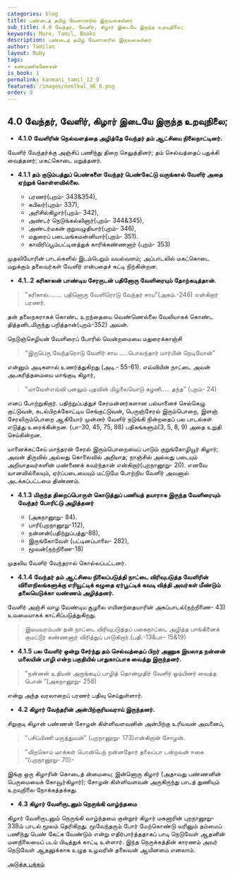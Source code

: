 ```yaml
---
categories: blog
title: பண்டைத் தமிழ் வேளாளரில் இருவகையினர்
sub_title: 4.0 வேந்தர், வேளிர், கிழார் இடையே இருந்த உறவுநிலை;
keywords: More, Tamil, Books
description: பண்டைத் தமிழ் வேளாளரில் இருவகையினர்
author: Tamilan
layout: Ruby
tags:
- கண்மணிகணேசன்
is_book: 1
permalink: kanmani_tamil_12_9
featured: /images/noolkal_96_6.png
order: 9
---
```



## 4.0 வேந்தர், வேளிர், கிழார் இடையே இருந்த உறவுநிலை;

  * **4.1.0 வேளிரின் நெல்வளத்தை அழித்தே வேந்தர் தம் ஆட்சியை நிலைநாட்டினர்.**

வேளிர் வேந்தர்க்கு அஞ்சிப் பணிந்து திறை செலுத்தினர்; தம் செல்வத்தைப் பதுக்கி வைத்தனர்; மகட்கொடை மறுத்தனர்.

  * **4.1.1 தம் குடும்பத்துப் பெண்களை வேந்தர் பெண்கேட்டு வருங்கால் வேளிர் அதை ஏற்றுக் கொள்ளவில்லை.**

    * பரணர்(புறம்- 343&354), 
    * கபிலர்(புறம்- 337), 
    * அரிசில்கிழார்(புறம்- 342), 
    * அண்டர் நெடுங்கல்லினார்(புறம்- 344&345), 
    * அண்டர்மகன் குறுவழுதியார்(புறம்- 346), 
    * மதுரைப் படைமங்கமன்னியார்(புறம்- 351). 
    * காவிரிப்பூம்பட்டினத்துக் காரிக்கண்ணனார் (புறம்- 353) 

முதலியோரின் பாடல்களில் இடம்பெறும் வயல்வளம்; அப்பாடலில் மகட்கொடை மறுக்கும் தலைவர்கள் வேளிர் என்பதைச் சுட்டி நிற்கின்றன.

  * **4.1..2 கரிகாலன் பாண்டிய சேரருடன் பதினோரு வேளிரையும் தோற்கடித்தான்.**

> “கரிகால்........ பதினொரு வேளிரொடு வேந்தர் சாய”(அகம்.-246) என்கிறார் பரணர்.

தன் தலைநகராகக் கொண்ட உறந்தையை வெண்ணெல்லை வேலியாகக் கொண்ட தித்தனிடமிருந்து பறித்தான்(புறம்-352) அவன்.

நெடுஞ்செழியன் வேளிரைப் போரில் வென்றமையை மதுரைக்காஞ்சி

> “இருபெரு வேந்தரொடு வேளிர் சாய .....பொலந்தார் மார்பின் நெடியோன்”

என்னும் அடிகளால் உணர்த்துகிறது (அடி.- 55-61). எவ்வியின் நாட்டை அவன் அபகரித்தமையை மாங்குடி கிழார்,

> “மாவேள்எவ்வி புனலும் புதவின் மிழலையொடு கழனி..... தந்த” (புறம்- 24)

எனப் போற்றுகிறார். பதிற்றுப்பத்துச் சேரமன்னர்களான பல்யானைச் செல்கெழு குட்டுவன், கடல்பிறக்கோட்டிய செங்குட்டுவன், பெருஞ்சேரல் இரும்பொறை, இளஞ் சேரலிரும்பொறை ஆகியோர் முன்னர் வேளிர் நடுங்கி நின்றதைப் பல பாடல்கள் எடுத்து உரைக்கின்றன. (பா-30, 45, 75, 88) பதிகங்களும்(3, 5, 8, 9) அதை உறுதி செய்கின்றன.

யானைக்கட்சேய் மாந்தரன் சேரல் இரும்பொறையைப் பாடும் குறுங்கோழியூர் கிழார்; அவன் திருவில் அல்லது கொலைவில் அறியாத; நாஞ்சில் அல்லது படையும் அறியாதவர்களின் மண்ணைக் கவர்ந்தான் என்கிறார்(புறநானூறு- 20). எனவே வானவில்லையும், ஏர்ப்படையையும் மட்டுமே போற்றிய வேளிர் அவனால் அடக்கப்பட்டமை திண்ணம்.

  * **4.1.3 மிகுந்த திறைப்பொருள் கொடுத்துப் பணியத் தயாராக இருந்த வேளிரையும் வேந்தர் போரிட்டு அழித்தனர்**

    * (அகநானூறு- 84).
    * பாரி(புறநானூறு-112), 
    * நன்னன்(பதிற்றுப்பத்து-88), 
    * இருங்கோவேள் (பட்டினப்பாலை- 282), 
    * மூவன்(நற்றிணை-18) 

முதலிய வேளிர் வேந்தரால் கொல்லப்பட்டனர்.

  * **4.1.4 வேந்தர் தம் ஆட்சியை நிலைப்படுத்தி நாட்டை விரிவுபடுத்த வேளிரின் விளைநிலங்களுக்கு எரியூட்டிக் கழுதை ஏர்பூட்டிக் கவடி வித்தி அவர்கள் மீண்டும் தலையெடுக்கா வண்ணம் அழித்தனர்.**

வேளிர் அஞ்சி வாழ வேண்டிய சூழலை எயினந்தையாரின் அகப்பாடல்(நற்றிணை- 43) உவமையாகக் காட்சிப்படுத்துகிறது.

> இமயவரம்பன் தன் நாட்டை விரிவுபடுத்தப் பகைநாட்டை அழித்த பாங்கினைக் குமட்டூர் கண்ணனார் விரித்துப் பாடுகிறார்.(பதி.-13&பா- 15&19)

  * **4.1.5 பல வேளிர் ஒன்று சேர்ந்து தம் செல்வத்தைப் பிறர் அணுக இயலாத நன்னன் மலையின் பாழி என்ற பகுதியில் பாதுகாப்பாக வைத்து இருந்தனர்.**

> “நன்னன் உதியன் அருங்கடிப் பாழித் தொன்முதிர் வேளிர் ஓம்பினர் வைத்த பொன் ”(அகநானூறு- 258)

என்று அந்த வரலாறைப் பரணர் பதிவு செய்துள்ளார்.

  * **4.2 கிழார் வேந்தரின் அன்பிற்குரியவராய் இருந்தனர்.**

சிறுகுடி கிழான் பண்ணன் சோழன் கிள்ளிவளவனின் அன்பிற்கு உரியவன் அவனைப்,

> “பசிப்பிணி மருத்துவன்” (புறநானூறு- 173)என்கிறான் சோழன்.

>

> ”விறகொய் மாக்கள் பொன்பெற் றன்னதோர் தலைப்பா டன்றவன் ஈகை “(புறநானூறு- 70)-

இங்கு ஒரு கிழாரின் கொடைத் ன்மையை; இன்னொரு கிழார் (அதாவது பண்ணனின் பெருமையைக் கோவூர்கிழார்); சோழன் கிள்ளிவளவன் அருகிருந்து பாடத் துணியும் உறவுநிலை நோக்கத்தக்கது.

  * **4.3 கிழார் வேளிருடனும் நெருங்கி வாழ்ந்தமை**

கிழார் வேளிருடனும் நெருங்கி வாழ்ந்தமை குன்றூர் கிழார் மகனாரின் புறநானூறு- 338ம் பாடல் மூலம் தெரிகிறது. மூவேந்தரும் போர் மேற்கொண்டு வரினும் தம்மைப் பணிந்து பெண் கேட்க வேண்டும் என்று எதிர்பார்த்ததாகப் பாடி நெடுவேள் ஆதனின் மனநிலையைப் படம் பிடித்துக் காட்டி உள்ளார். இந்த நெருக்கத்தின் காரணம் அவர் நெடுவேள் ஆதனுக்காக உழுத உழவரின் தலைவன் ஆயினமை எனலாம்.

[அடுத்த பக்கம்](kanmani_tamil_12_10)